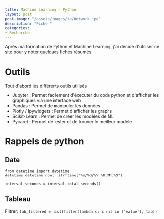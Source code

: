 ```yaml
---
title: Machine Learning - Python
layout: post  
post-image: "/assets/images/ia/network.jpg"  
description: "Fiche "  
categories:   
- Recherche
---
```


Après ma formation de Python et Machine Learning, j'ai décidé d'utiliser ce site pour y noter quelques fiches résumés.

# Outils

Tout d'abord les différents outils utilisés

- Jupyter : Permet facilement d'éxecuter du code python et d'afficher les graphiques via une interface web
- Pandas : Permet de manipuler les données
- Plotly / Ipywidgets : Permet d'afficher les graphs
- Scikit-Learn : Permet de créer les modèles de ML
- Pycaret : Permet de tester et de trouver le meilleur modèle

# Rappels de python

## Date

```
from datetime import datetime
datetime.datetime.now().strftime("%m/%d/%Y %H:%M:%S")

interval_seconds = interval.total_seconds()
```

## Tableau

Filtrer: `tab_filtered = list(filter(lambda c: c not in ['value'], tab)) `
